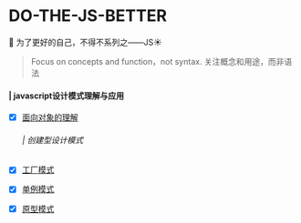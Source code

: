 # DO-THE-JS-BETTER
:clap: 为了更好的自己，不得不系列之——JS:sunny:

> Focus on concepts and function，not syntax. 关注概念和用途，而非语法

#### | javascript设计模式理解与应用

- [x] [面向对象的理解](docs/design-for-object/面向对象的理解.md)

  ###### | 创建型设计模式
  
- [x] [工厂模式](docs/design-for-object/工厂模式.md)
- [x] [单例模式](docs/design-for-object/单例模式.md)
- [x] [原型模式](docs/design-for-object/原型模式.md)

  <!-- ###### | 结构型设计模式
- [] [外观模式](./design-for-object/外观模式.md)
- [] [适配器模式](./design-for-object/适配器模式.md)
- [] [代理模式](./design-for-object/代理模式.md)
- [] [装饰者模式](./design-for-object/装饰着模式.md)
- [] [桥接模式](./design-for-object/桥接模式.md)
- [] [组合模式](./design-for-object/组合模式.md)
- [] [享元模式](./design-for-object/享元模式.md)
  
  ###### | 行为型设计模式
- [] [迭代器模式](./design-for-object/迭代器模式.md)
- [] [观察者模式](./design-for-object/观察者模式.md)
- [] [状态模式](./design-for-object/状态模式.md)
- [] [策略模式](./design-for-object/策略模式.md)
- [] [职责链模式](./design-for-object/职责链模式.md)
- [] [命令模式](./design-for-object/命令模式.md)
- [] [访问者模式](./design-for-object/访问者模式.md)
- [] [中介者模式](./design-for-object/中介者模式.md)
- [] [备忘录模式](./design-for-object/备忘录模式.md)
- [] [模板方法模式](./design-for-object/模板方法模式.md)
- [] [解释器模式](./design-for-object/解释器模式.md) -->

#### | es6 回想起曾经翻烂红宝书的时候

- [x] [let、const](docs/es6/es6.md)
- [x] [解构赋值](docs/es6/es6.md)
- [x] [字符串扩展](docs/es6/es6.md)
- [x] [数值扩展](docs/es6/es6.md)
- [x] [数组扩展](docs/es6/es6.md)
- [x] [函数扩展](docs/es6/es6.md)
- [x] [对象扩展](docs/es6/es6.md)
- [x] [.Symbol](docs/es6/es6.md)
- [x] [.Proxy 和 Reflect](docs/es6/es6.md)
- [x] [二进制数组](docs/es6/es6.md)
- [x] [.Set 和 Map 数据结构](docs/es6/es6.md)
- [x] [.Iterator和for...of循环](docs/es6/es6.md)
- [x] [.Promise对象](docs/es6/es6.md)
- [x] [.异步操作和Async函数](docs/es6/es6.md)
- [x] [.Class](docs/es6/es6.md)
- [x] [.修饰器](docs/es6/es6.md)
- [x] [.Module](docs/es6/es6.md)
- [x] [.编程风格](docs/es6/es6.md)
- [x] [读懂 ECMAScript 规格](docs/es6/es6.md)

#### | 提升开发效率的一些小方面

- [x] [npm命令与插件推荐](docs/tiny/npm命令与插件推荐.md)
- [x] [详解了下bind的polyfill](docs/tiny/bind的polyfill.md)

参考

![YOU-SHOULD-KNOW-JS](https://github.com/Nealyang/YOU-SHOULD-KNOW-JS)
